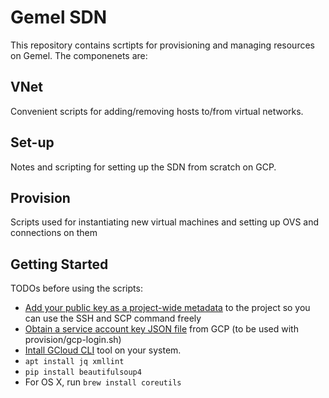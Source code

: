 Gemel SDN
=========

This repository contains scrtipts for provisioning and managing resources on Gemel. The componenets are:

VNet
----
Convenient scripts for adding/removing hosts to/from virtual networks.


Set-up
------
Notes and scripting for setting up the SDN from scratch on GCP.


Provision
---------
Scripts used for instantiating new virtual machines and setting up OVS and connections on them


Getting Started
---------------

TODOs before using the scripts:

* [Add your public key as a project-wide metadata](https://cloud.google.com/compute/docs/storing-retrieving-metadata#projectwide) to the project so you can use the SSH and SCP command freely
* [Obtain a service account key JSON file](https://cloud.google.com/iam/docs/creating-managing-service-account-keys) from GCP (to be used with provision/gcp-login.sh)
* [Intall GCloud CLI](https://devopscube.com/setup-google-cloud-clisdk/) tool on your system.
* `apt install jq xmllint`
* `pip install beautifulsoup4`
* For OS X, run `brew install coreutils`


